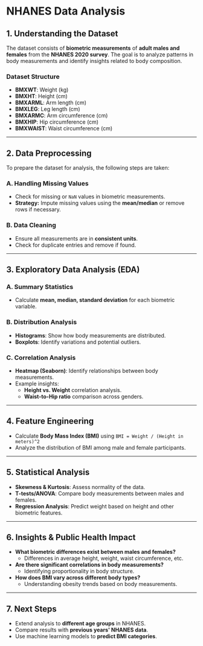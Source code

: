 # **NHANES Data Analysis**

## **1. Understanding the Dataset**
The dataset consists of **biometric measurements** of **adult males and females** from the **NHANES 2020 survey**. The goal is to analyze patterns in body measurements and identify insights related to body composition.

### **Dataset Structure**
- **BMXWT**: Weight (kg)
- **BMXHT**: Height (cm)
- **BMXARML**: Arm length (cm)
- **BMXLEG**: Leg length (cm)
- **BMXARMC**: Arm circumference (cm)
- **BMXHIP**: Hip circumference (cm)
- **BMXWAIST**: Waist circumference (cm)

---

## **2. Data Preprocessing**
To prepare the dataset for analysis, the following steps are taken:

### **A. Handling Missing Values**
- Check for missing or `NaN` values in biometric measurements.
- **Strategy:** Impute missing values using the **mean/median** or remove rows if necessary.

### **B. Data Cleaning**
- Ensure all measurements are in **consistent units**.
- Check for duplicate entries and remove if found.

---

## **3. Exploratory Data Analysis (EDA)**
### **A. Summary Statistics**
- Calculate **mean, median, standard deviation** for each biometric variable.

### **B. Distribution Analysis**
- **Histograms**: Show how body measurements are distributed.
- **Boxplots**: Identify variations and potential outliers.

### **C. Correlation Analysis**
- **Heatmap (Seaborn)**: Identify relationships between body measurements.
- Example insights:
  - **Height vs. Weight** correlation analysis.
  - **Waist-to-Hip ratio** comparison across genders.

---

## **4. Feature Engineering**
- Calculate **Body Mass Index (BMI)** using `BMI = Weight / (Height in meters)^2`
- Analyze the distribution of BMI among male and female participants.

---

## **5. Statistical Analysis**
- **Skewness & Kurtosis**: Assess normality of the data.
- **T-tests/ANOVA**: Compare body measurements between males and females.
- **Regression Analysis**: Predict weight based on height and other biometric features.

---

## **6. Insights & Public Health Impact**
- **What biometric differences exist between males and females?**
  - Differences in average height, weight, waist circumference, etc.
- **Are there significant correlations in body measurements?**
  - Identifying proportionality in body structure.
- **How does BMI vary across different body types?**
  - Understanding obesity trends based on body measurements.

---

## **7. Next Steps**
- Extend analysis to **different age groups** in NHANES.
- Compare results with **previous years' NHANES data**.
- Use machine learning models to **predict BMI categories**.
